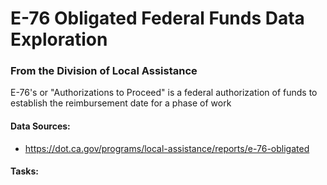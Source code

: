 # E-76 Obligated Federal Funds Data Exploration
### From the Division of Local Assistance 

E-76's or "Authorizations to Proceed" is a federal authorization of funds to establish the reimbursement date for a phase of work 

#### Data Sources: 
- https://dot.ca.gov/programs/local-assistance/reports/e-76-obligated

#### Tasks: 